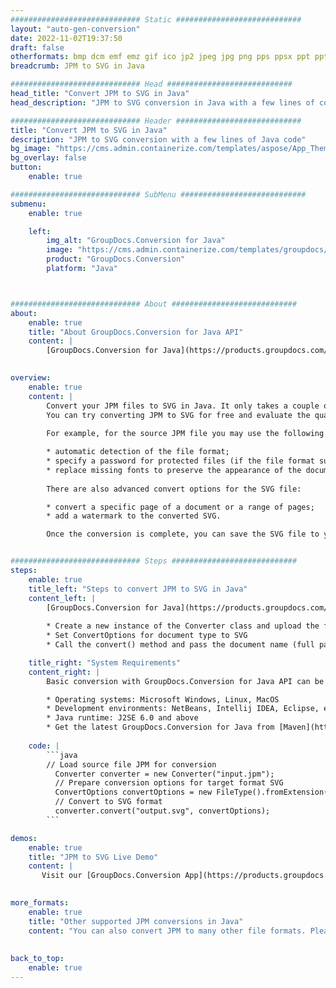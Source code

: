 ```yaml
---
############################# Static ############################
layout: "auto-gen-conversion"
date: 2022-11-02T19:37:50
draft: false
otherformats: bmp dcm emf emz gif ico jp2 jpeg jpg png pps ppsx ppt pptx psb psd svg svgz tga tif tiff webp wmf wmz
breadcrumb: JPM to SVG in Java

############################# Head ############################
head_title: "Convert JPM to SVG in Java"
head_description: "JPM to SVG conversion in Java with a few lines of code. Convert over 160 file formats using the GroupDocs document conversion API for Java"

############################# Header ############################
title: "Convert JPM to SVG in Java"
description: "JPM to SVG conversion with a few lines of Java code"
bg_image: "https://cms.admin.containerize.com/templates/aspose/App_Themes/V3/images/bg/header1.png"
bg_overlay: false
button:
    enable: true

############################# SubMenu ############################
submenu:
    enable: true

    left:
        img_alt: "GroupDocs.Conversion for Java"
        image: "https://cms.admin.containerize.com/templates/groupdocs/images/product-logos/90x90-noborder/groupdocs-conversion-java.png"
        product: "GroupDocs.Conversion"
        platform: "Java"



############################# About ############################
about:
    enable: true
    title: "About GroupDocs.Conversion for Java API"
    content: |
        [GroupDocs.Conversion for Java](https://products.groupdocs.com/conversion/java/) is an advanced file format conversion API for converting between popular image and document formats such as Microsoft Office, OpenDocument, PDF, HTML, email, CAD. and much more with just a few lines of code. The native API automatically detects the formats of the original documents and offers many options for customizing the converted documents. Along with the function of extracting information from a document, it also supports caching of the conversion results to the local disk by default. However, any type of cache storage can be supported by implementing the appropriate interfaces - Amazon S3, Dropbox, Google Drive, Windows Azure, Reddis, or any others.
    

overview:
    enable: true
    content: |
        Convert your JPM files to SVG in Java. It only takes a couple of lines of Java code on any platform of your choice, such as Windows, Linux, macOS.
        You can try converting JPM to SVG for free and evaluate the quality of the conversion results. Along with simple file conversion scripts, you can try more sophisticated options for loading the JPM source file and storing the SVG output. 
        
        For example, for the source JPM file you may use the following load options:

        * automatic detection of the file format;
        * specify a password for protected files (if the file format supports it);
        * replace missing fonts to preserve the appearance of the document.
        
        There are also advanced convert options for the SVG file:

        * convert a specific page of a document or a range of pages;
        * add a watermark to the converted SVG.

        Once the conversion is complete, you can save the SVG file to your local file path or to any third party storage such as FTP, Amazon S3, Google Drive, Dropbox etc. Please note - to convert JPM to SVG, you do not need to install any additional software, such as MS Office, Open Office, Adobe Acrobat Reader etc.


############################# Steps ############################
steps:
    enable: true
    title_left: "Steps to convert JPM to SVG in Java"
    content_left: |
        [GroupDocs.Conversion for Java](https://products.groupdocs.com/conversion/java/) allows developers to easily convert JPM file to SVG with a few lines of code.
        
        * Create a new instance of the Converter class and upload the file JPM with the full path
        * Set ConvertOptions for document type to SVG
        * Call the convert() method and pass the document name (full path) and format (SVG) as a parameter

    title_right: "System Requirements"
    content_right: |
        Basic conversion with GroupDocs.Conversion for Java API can be done with just a few lines of code. Our APIs are supported on all major platforms and operating systems. Before executing the code below, make sure you have the following prerequisites installed on your system.

        * Operating systems: Microsoft Windows, Linux, MacOS
        * Development environments: NetBeans, Intellij IDEA, Eclipse, etc.
        * Java runtime: J2SE 6.0 and above
        * Get the latest GroupDocs.Conversion for Java from [Maven](https://repository.groupdocs.com/webapp/#/artifacts/browse/tree/General/repo/com/groupdocs/groupdocs-conversion)
         
    code: |
        ```java    
        // Load source file JPM for conversion
          Converter converter = new Converter("input.jpm");
          // Prepare conversion options for target format SVG
          ConvertOptions convertOptions = new FileType().fromExtension("svg").getConvertOptions();
          // Convert to SVG format
          converter.convert("output.svg", convertOptions);
        ```

demos:
    enable: true
    title: "JPM to SVG Live Demo"
    content: |
       Visit our [GroupDocs.Conversion App](https://products.groupdocs.app/conversion/family) website and try JPM to SVG conversion now. The free demo has the following benefits
          

more_formats:
    enable: true
    title: "Other supported JPM conversions in Java"
    content: "You can also convert JPM to many other file formats. Please see the list below."
       
       
back_to_top:
    enable: true
---
```

